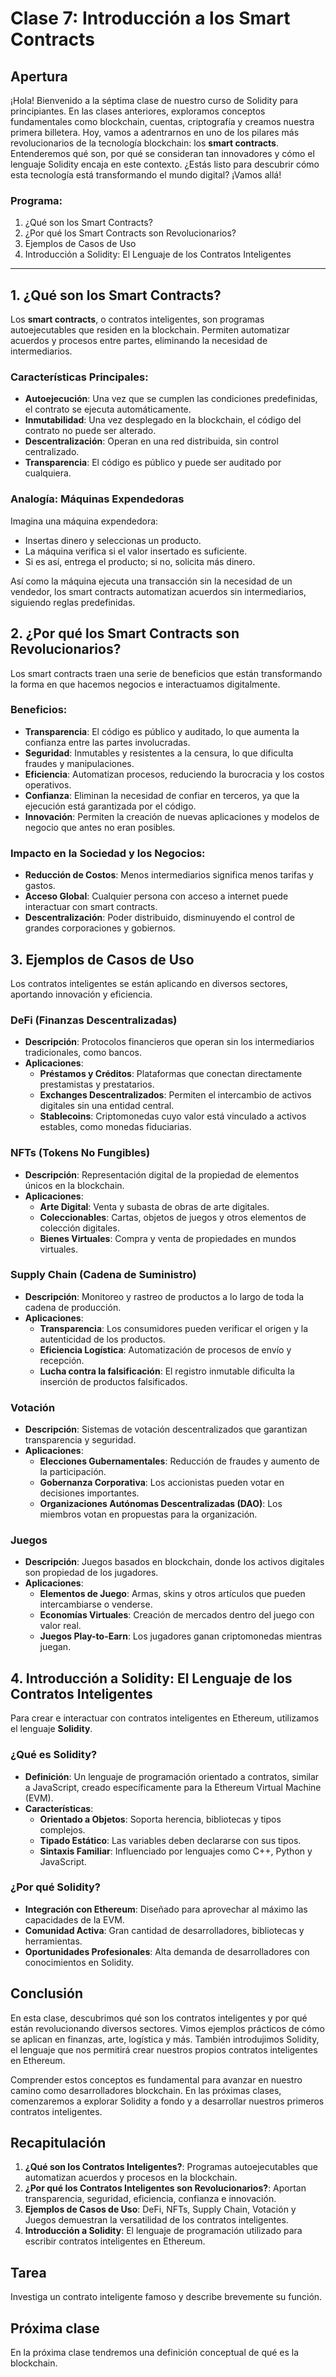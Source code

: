 # Clase 7: **Introducción a los Smart Contracts**

## Apertura

¡Hola! Bienvenido a la séptima clase de nuestro curso de Solidity para principiantes. En las clases anteriores, exploramos conceptos fundamentales como blockchain, cuentas, criptografía y creamos nuestra primera billetera. Hoy, vamos a adentrarnos en uno de los pilares más revolucionarios de la tecnología blockchain: los **smart contracts**. Entenderemos qué son, por qué se consideran tan innovadores y cómo el lenguaje Solidity encaja en este contexto. ¿Estás listo para descubrir cómo esta tecnología está transformando el mundo digital? ¡Vamos allá!

### Programa:

1. ¿Qué son los Smart Contracts?
2. ¿Por qué los Smart Contracts son Revolucionarios?
3. Ejemplos de Casos de Uso
4. Introducción a Solidity: El Lenguaje de los Contratos Inteligentes

---

## 1. ¿Qué son los Smart Contracts?

Los **smart contracts**, o contratos inteligentes, son programas autoejecutables que residen en la blockchain. Permiten automatizar acuerdos y procesos entre partes, eliminando la necesidad de intermediarios.

### Características Principales:

- **Autoejecución**: Una vez que se cumplen las condiciones predefinidas, el contrato se ejecuta automáticamente.
- **Inmutabilidad**: Una vez desplegado en la blockchain, el código del contrato no puede ser alterado.
- **Descentralización**: Operan en una red distribuida, sin control centralizado.
- **Transparencia**: El código es público y puede ser auditado por cualquiera.

### Analogía: Máquinas Expendedoras

Imagina una máquina expendedora:

- Insertas dinero y seleccionas un producto.
- La máquina verifica si el valor insertado es suficiente.
- Si es así, entrega el producto; si no, solicita más dinero.

Así como la máquina ejecuta una transacción sin la necesidad de un vendedor, los smart contracts automatizan acuerdos sin intermediarios, siguiendo reglas predefinidas.

## 2. ¿Por qué los Smart Contracts son Revolucionarios?

Los smart contracts traen una serie de beneficios que están transformando la forma en que hacemos negocios e interactuamos digitalmente.

### Beneficios:

- **Transparencia**: El código es público y auditado, lo que aumenta la confianza entre las partes involucradas.
- **Seguridad**: Inmutables y resistentes a la censura, lo que dificulta fraudes y manipulaciones.
- **Eficiencia**: Automatizan procesos, reduciendo la burocracia y los costos operativos.
- **Confianza**: Eliminan la necesidad de confiar en terceros, ya que la ejecución está garantizada por el código.
- **Innovación**: Permiten la creación de nuevas aplicaciones y modelos de negocio que antes no eran posibles.

### Impacto en la Sociedad y los Negocios:

- **Reducción de Costos**: Menos intermediarios significa menos tarifas y gastos.
- **Acceso Global**: Cualquier persona con acceso a internet puede interactuar con smart contracts.
- **Descentralización**: Poder distribuido, disminuyendo el control de grandes corporaciones y gobiernos.

## 3. Ejemplos de Casos de Uso

Los contratos inteligentes se están aplicando en diversos sectores, aportando innovación y eficiencia.

### DeFi (Finanzas Descentralizadas)

- **Descripción**: Protocolos financieros que operan sin los intermediarios tradicionales, como bancos.
- **Aplicaciones**:
  - **Préstamos y Créditos**: Plataformas que conectan directamente prestamistas y prestatarios.
  - **Exchanges Descentralizados**: Permiten el intercambio de activos digitales sin una entidad central.
  - **Stablecoins**: Criptomonedas cuyo valor está vinculado a activos estables, como monedas fiduciarias.

### NFTs (Tokens No Fungibles)

- **Descripción**: Representación digital de la propiedad de elementos únicos en la blockchain.
- **Aplicaciones**:
  - **Arte Digital**: Venta y subasta de obras de arte digitales.
  - **Coleccionables**: Cartas, objetos de juegos y otros elementos de colección digitales.
  - **Bienes Virtuales**: Compra y venta de propiedades en mundos virtuales.

### Supply Chain (Cadena de Suministro)

- **Descripción**: Monitoreo y rastreo de productos a lo largo de toda la cadena de producción.
- **Aplicaciones**:
  - **Transparencia**: Los consumidores pueden verificar el origen y la autenticidad de los productos.
  - **Eficiencia Logística**: Automatización de procesos de envío y recepción.
  - **Lucha contra la falsificación**: El registro inmutable dificulta la inserción de productos falsificados.

### Votación

- **Descripción**: Sistemas de votación descentralizados que garantizan transparencia y seguridad.
- **Aplicaciones**:
  - **Elecciones Gubernamentales**: Reducción de fraudes y aumento de la participación.
  - **Gobernanza Corporativa**: Los accionistas pueden votar en decisiones importantes.
  - **Organizaciones Autónomas Descentralizadas (DAO)**: Los miembros votan en propuestas para la organización.

### Juegos

- **Descripción**: Juegos basados en blockchain, donde los activos digitales son propiedad de los jugadores.
- **Aplicaciones**:
  - **Elementos de Juego**: Armas, skins y otros artículos que pueden intercambiarse o venderse.
  - **Economías Virtuales**: Creación de mercados dentro del juego con valor real.
  - **Juegos Play-to-Earn**: Los jugadores ganan criptomonedas mientras juegan.

## 4. Introducción a Solidity: El Lenguaje de los Contratos Inteligentes

Para crear e interactuar con contratos inteligentes en Ethereum, utilizamos el lenguaje **Solidity**.

### ¿Qué es Solidity?

- **Definición**: Un lenguaje de programación orientado a contratos, similar a JavaScript, creado específicamente para la Ethereum Virtual Machine (EVM).
- **Características**:
  - **Orientado a Objetos**: Soporta herencia, bibliotecas y tipos complejos.
  - **Tipado Estático**: Las variables deben declararse con sus tipos.
  - **Sintaxis Familiar**: Influenciado por lenguajes como C++, Python y JavaScript.

### ¿Por qué Solidity?

- **Integración con Ethereum**: Diseñado para aprovechar al máximo las capacidades de la EVM.
- **Comunidad Activa**: Gran cantidad de desarrolladores, bibliotecas y herramientas.
- **Oportunidades Profesionales**: Alta demanda de desarrolladores con conocimientos en Solidity.

## Conclusión

En esta clase, descubrimos qué son los contratos inteligentes y por qué están revolucionando diversos sectores. Vimos ejemplos prácticos de cómo se aplican en finanzas, arte, logística y más. También introdujimos Solidity, el lenguaje que nos permitirá crear nuestros propios contratos inteligentes en Ethereum.

Comprender estos conceptos es fundamental para avanzar en nuestro camino como desarrolladores blockchain. En las próximas clases, comenzaremos a explorar Solidity a fondo y a desarrollar nuestros primeros contratos inteligentes.

## Recapitulación

1. **¿Qué son los Contratos Inteligentes?**: Programas autoejecutables que automatizan acuerdos y procesos en la blockchain.
2. **¿Por qué los Contratos Inteligentes son Revolucionarios?**: Aportan transparencia, seguridad, eficiencia, confianza e innovación.
3. **Ejemplos de Casos de Uso**: DeFi, NFTs, Supply Chain, Votación y Juegos demuestran la versatilidad de los contratos inteligentes.
4. **Introducción a Solidity**: El lenguaje de programación utilizado para escribir contratos inteligentes en Ethereum.

## Tarea

Investiga un contrato inteligente famoso y describe brevemente su función.

## Próxima clase

En la próxima clase tendremos una definición conceptual de qué es la blockchain.